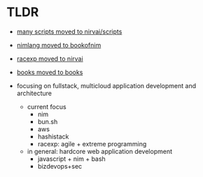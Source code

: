 # TLDR

- [many scripts moved to nirvai/scripts](https://github.com/nirv-ai/scripts)
- [nimlang moved to bookofnim](https://github.com/noahehall/nim)
- [racexp moved to nirvai](https://github.com/nirv-ai/racexp)
- [books moved to books](https://github.com/noahehall/books)

- focusing on fullstack, multicloud application development and architecture
  - current focus
    - nim
    - bun.sh
    - aws
    - hashistack
    - racexp: agile + extreme programming
  - in general: hardcore web application development
    - javascript + nim + bash
    - bizdevops+sec
